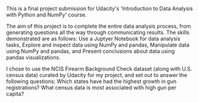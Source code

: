 This is a final project submission for Udacity's 'Introduction to Data Analysis with Python and NumPy' course.

The aim of this project is to complete the entire data analysis process, from generating questions all the way through communicating results. The skills demonstrated are as follows:
Use a Juptyer Notebook for data analysis tasks, Explore and inspect data using NumPy and pandas, Manipulate data using NumPy and pandas, and Present conclusions about data using pandas visualizations.

I chose to use the NCIS Firearm Background Check dataset (along with U.S. census data) curated by Udacity for my project, and set out to answer the following questions: Which states have had the highest growth in gun registrations? What census data is most associated with high gun per capita?
